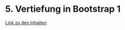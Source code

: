 # 5. Vertiefung in Bootstrap 1

[Link zu den Inhalten](https://jantiegges.github.io/starcode_web_development_course_website/docs/vertiefung-in-bootstrap-1/)
